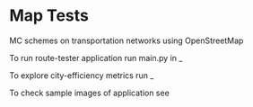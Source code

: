 # Map Tests
MC schemes on transportation networks using OpenStreetMap 

To run route-tester application run main.py in _

To explore city-efficiency metrics run _

To check sample images of application see
